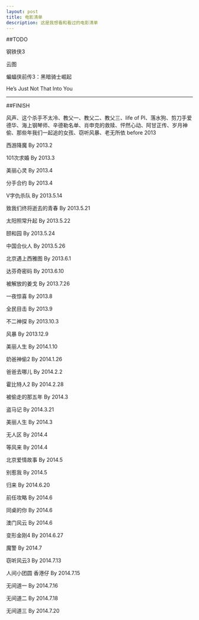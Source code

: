 ```yaml
---
layout: post
title: 电影清单
description: 这是我想看和看过的电影清单
---
```

##TODO


钢铁侠3

云图

蝙蝠侠前传3：黑暗骑士崛起

He’s Just Not That Into You


---
##FINISH


风声、这个杀手不太冷、教父一、教父二、教父三、life of PI、落水狗、剪刀手爱德华、海上钢琴师、辛德勒名单、肖申克的救赎、怦然心动、阿甘正传、岁月神偷、那些年我们一起追的女孩、窃听风暴、老无所依  before 2013

西游降魔  By 2013.2

101次求婚  By 2013.3

美丽心灵  By 2013.4

分手合约  By 2013.4

V字仇杀队  By 2013.5.14

致我们终将逝去的青春  By 2013.5.21

太阳照常升起  By 2013.5.22

颐和园  By 2013.5.24

中国合伙人  By 2013.5.26

北京遇上西雅图  By 2013.6.1

达芬奇密码  By 2013.6.10

被解放的姜戈  By 2013.7.26

一夜惊喜  By 2013.8

全民目击  By 2013.9

不二神探  By 2013.10.3

风暴  By 2013.12.9

美丽人生  By 2014.1.10

奶爸神偷2  By 2014.1.26

爸爸去哪儿  By 2014.2.2

霍比特人2  By 2014.2.28

被偷走的那五年  By 2014.3

盗马记  By 2014.3.21

美丽人生  By 2014.3

无人区  By 2014.4

等风来  By 2014.4

北京爱情故事  By 2014.5

别惹我  By 2014.5

归来  By 2014.6.20

前任攻略  By 2014.6

同桌的你  By 2014.6

澳门风云  By 2014.6

变形金刚4  By 2014.6.27

魔警  By 2014.7

窃听风云3  By 2014.7.13

人间小团圆 香港仔  By 2014.7.15

无间道一  By 2014.7.16

无间道二  By 2014.7.18

无间道三  By 2014.7.20
